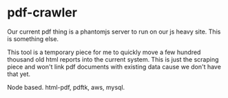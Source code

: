 # pdf-crawler
Our current pdf thing is a phantomjs server to run on our js heavy site. This is something else. 

This tool is a temporary piece for me to quickly move a few hundred thousand old html reports into the current system. This is just the scraping piece and won't link pdf documents with existing data cause we don't have that yet. 

Node based. html-pdf, pdftk, aws, mysql. 
